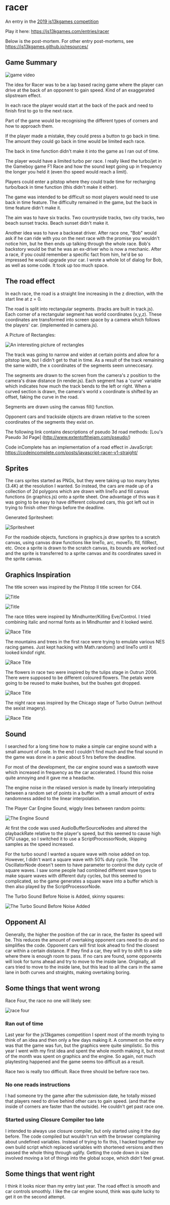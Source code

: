 # racer
An entry in the [2019 js13kgames competition](https://js13kgames.com/)

Play it here: https://js13kgames.com/entries/racer

Below is the post-mortem. For other entry post-mortems, see https://js13kgames.github.io/resources/

## Game Summary

![game video](https://raw.githubusercontent.com/jaammees/racer/master/media/racer.gif)

The idea for Racer was to be a lap based racing game where the player can drive at the back of an opponent to gain speed. Kind of an exaggerated slipstream effect.

In each race the player would start at the back of the pack and need to finish first to go to the next race. 

Part of the game would be recognising the different types of corners and how to approach them.

If the player made a mistake, they could press a button to go back in time. The amount they could go back in time would be limited each race.

The back in time function didn't make it into the game as I ran out of time.  

The player would have a limited turbo per race. I really liked the turbo/jet in the Gameboy game F1 Race and how the sound kept going up in frequency the longer you held it (even tho speed would reach a limit).

Players could enter a pitstop where they could trade time for recharging turbo/back in time function (this didn't make it either).

The game was intended to be difficult so most players would need to use back in time feature. The difficulty remained in the game, but the back in time feature didn't make it.

The aim was to have six tracks. Two countryside tracks, two city tracks, two beach sunset tracks. Beach sunset didn't make it.

Another idea was to have a backseat driver. After race one, "Bob" would ask if he can ride with you on the next race with the promise you wouldn't notice him, but he then ends up talking through the whole race. Bob's backstory would be that he was an ex-driver who is now a mechanic. After a race, if you could remember a specific fact from him, he'd be so impressed he would upgrade your car. I wrote a whole lot of dialog for Bob, as well as some code. It took up too much space.

## The road effect

In each race, the road is a straight line increasing in the z direction, with the start line at z = 0.

The road is split into rectangular segments. (tracks are built in track.js). Each corner of a rectangular segment has world coordinates (x,y,z). These coordinates are transformed into screen space by a camera which follows the players' car. (implemented in camera.js). 

A Picture of Rectangles:

![An interesting picture of rectangles](https://raw.githubusercontent.com/jaammees/racer/master/media/rectangles.png)


The track was going to narrow and widen at certain points and allow for a pitstop lane, but I didn't get to that in time. As a result of the track remaining the same width, the x coordinates of the segments seem unneccesary.

The segments are drawn to the screen from the camera's z position to the camera's draw distance (in render.js). Each segment has a 'curve' variable which indicates how much the track bends to the left or right. When a curved section is drawn, the camera's world x coordinate is shifted by an offset, faking the curve in the road. 

Segments are drawn using the canvas fill() function.

Opponent cars and trackside objects are drawn relative to the screen coordinates of the segments they exist on.

The following link contains descriptions of pseudo 3d road methods:
[Lou's Pseudo 3d Page] (http://www.extentofthejam.com/pseudo/)

Code inComplete has an implementation of a road effect in JavaScript: https://codeincomplete.com/posts/javascript-racer-v1-straight/

## Sprites

The cars sprites started as PNGs, but they were taking up too many bytes (3.4K) at the resolution I wanted. So instead, the cars are made up of a collection of 2d polygons which are drawn with lineTo and fill canvas functions (in graphics.js) onto a sprite sheet. One advantage of this was it was going to be easy to have different coloured cars, this got left out in trying to finish other things before the deadline.

Generated Spritesheet:

![Spritesheet](https://raw.githubusercontent.com/jaammees/racer/master/media/spritesheet.png)


For the roadside objects, functions in graphics.js draw sprites to a scratch canvas, using canvas draw functions like lineTo, arc, moveTo, fill, fillRect, etc. Once a sprite is drawn to the scratch canvas, its bounds are worked out and the sprite is transferred to a sprite canvas and its coordinates saved in the sprite canvas.

## Graphics Inspiration

The title screen was inspired by the Pitstop II title screen for C64.

![Title](https://raw.githubusercontent.com/jaammees/racer/master/media/title.png)

![Title](https://raw.githubusercontent.com/jaammees/racer/master/media/pitstop2.gif)

The race titles were inspired by Mindhunter/Killing Eve/Control. I tried combining italic and normal fonts as in Mindhunter and it looked weird. 

![Race Title](https://raw.githubusercontent.com/jaammees/racer/master/media/racetitle.png)

The mountains and trees in the first race were trying to emulate various NES racing games. Just kept hacking with Math.random() and lineTo until it looked kindof right.

![Race Title](https://raw.githubusercontent.com/jaammees/racer/master/media/mountains.png)

The flowers in race two were inspired by the tulips stage in Outrun 2006. There were supposed to be different coloured flowers. The petals were going to be reused to make bushes, but the bushes got dropped.

![Race Title](https://raw.githubusercontent.com/jaammees/racer/master/media/tulips.png)


The night race was inspired by the Chicago stage of Turbo Outrun (without the sexist imagery).

![Race Title](https://raw.githubusercontent.com/jaammees/racer/master/media/night.png)


## Sound 

I searched for a long time how to make a simple car engine sound with a small amount of code. In the end I couldn't find much and the final sound in the game was done in a panic about 5 hrs before the deadline.

For most of the development, the car engine sound was a sawtooth wave which increased in frequency as the car accelerated. I found this noise quite annoying and it gave me a headache.

The engine noise in the relased version is made by linearly interpolating between a random set of points in a buffer with a small amount of extra randomness added to the linear interpolation.

The Player Car Engine Sound, wiggly lines between random points:

![The Engine Sound](https://raw.githubusercontent.com/jaammees/racer/master/media/enginesound.png)

At first the code was used AudioBufferSourceNodes and altered the playbackRate relative to the player's speed, but this seemed to cause high CPU usage, so I switched it to use a ScriptProcessorNode, skipping samples as the speed increased.

For the turbo sound I wanted a square wave with noise added on top. However, I didn't want a square wave with 50% duty cycle. The OscillatorNode doesn't seem to have parameter to control the duty cycle of square waves. I saw some people had combined different wave types to make square waves with different duty cycles, but this seemed to complicated, so the game generates a square wave into a buffer which is then also played by the ScriptProcessorNode.

The Turbo Sound Before Noise is Added, skinny squares:

![The Turbo Sound Before Noise Added](https://raw.githubusercontent.com/jaammees/racer/master/media/turbosound.png)

## Opponent AI
Generally, the higher the position of the car in race, the faster its speed will be. This reduces the amount of overtaking opponent cars need to do and so simplifies the code. Opponent cars will first look ahead to find the closest car within a certain distance. If they find a car, they will try to shift to a side where there is enough room to pass. If no cars are found, some opponents will look for turns ahead and try to move to the inside lane. Originally, all cars tried to move to the inside lane, but this lead to all the cars in the same lane in both curves and straights, making overtaking boring.


## Some things that went wrong

Race Four, the race no one will likely see:

![race four](https://raw.githubusercontent.com/jaammees/racer/master/media/race4.gif)

### Ran out of time

Last year for the js13kgames competition I spent most of the month trying to think of an idea and then only a few days making it. A comment on the entry was that the game was fun, but the graphics were quite simplistic. So this year I went with my first idea and spent the whole month making it, but most of the month was spent on graphics and the engine. So again, not much playtesting happened and the game seems too difficult as a result. 

Race two is really too difficult. Race three should be before race two.

### No one reads instructions

I had someone try the game after the submission date, he totally missed that players need to drive behind other cars to gain speed. (and that the inside of corners are faster than the outside). He couldn't get past race one.

### Started using Closure Compiler too late

I intended to always use closure compiler, but only started using it the day before. The code compiled but wouldn't run with the browser complaining about undefined variables. Instead of trying to fix this, I hacked together my own build script which replaced variables with shortened versions and then passed the whole thing through uglify.
Getting the code down in size involved moving a lot of things into the global scope, which didn't feel great.

## Some things that went right

I think it looks nicer than my entry last year. The road effect is smooth and car controls smoothly. I like the car engine sound, think was quite lucky to get it on the second attempt.